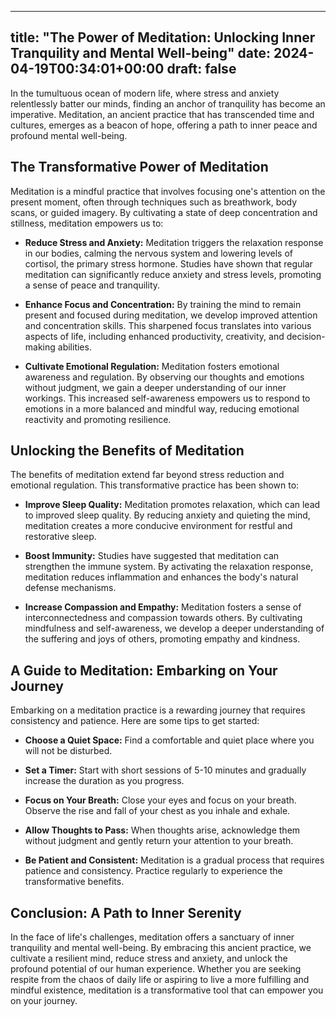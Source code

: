 
---
title: "The Power of Meditation: Unlocking Inner Tranquility and Mental Well-being"
date: 2024-04-19T00:34:01+00:00
draft: false
---

In the tumultuous ocean of modern life, where stress and anxiety relentlessly batter our minds, finding an anchor of tranquility has become an imperative. Meditation, an ancient practice that has transcended time and cultures, emerges as a beacon of hope, offering a path to inner peace and profound mental well-being.

## The Transformative Power of Meditation

Meditation is a mindful practice that involves focusing one's attention on the present moment, often through techniques such as breathwork, body scans, or guided imagery. By cultivating a state of deep concentration and stillness, meditation empowers us to:

- **Reduce Stress and Anxiety:** Meditation triggers the relaxation response in our bodies, calming the nervous system and lowering levels of cortisol, the primary stress hormone. Studies have shown that regular meditation can significantly reduce anxiety and stress levels, promoting a sense of peace and tranquility.

- **Enhance Focus and Concentration:** By training the mind to remain present and focused during meditation, we develop improved attention and concentration skills. This sharpened focus translates into various aspects of life, including enhanced productivity, creativity, and decision-making abilities.

- **Cultivate Emotional Regulation:** Meditation fosters emotional awareness and regulation. By observing our thoughts and emotions without judgment, we gain a deeper understanding of our inner workings. This increased self-awareness empowers us to respond to emotions in a more balanced and mindful way, reducing emotional reactivity and promoting resilience.

## Unlocking the Benefits of Meditation

The benefits of meditation extend far beyond stress reduction and emotional regulation. This transformative practice has been shown to:

- **Improve Sleep Quality:** Meditation promotes relaxation, which can lead to improved sleep quality. By reducing anxiety and quieting the mind, meditation creates a more conducive environment for restful and restorative sleep.

- **Boost Immunity:** Studies have suggested that meditation can strengthen the immune system. By activating the relaxation response, meditation reduces inflammation and enhances the body's natural defense mechanisms.

- **Increase Compassion and Empathy:** Meditation fosters a sense of interconnectedness and compassion towards others. By cultivating mindfulness and self-awareness, we develop a deeper understanding of the suffering and joys of others, promoting empathy and kindness.

## A Guide to Meditation: Embarking on Your Journey

Embarking on a meditation practice is a rewarding journey that requires consistency and patience. Here are some tips to get started:

- **Choose a Quiet Space:** Find a comfortable and quiet place where you will not be disturbed.

- **Set a Timer:** Start with short sessions of 5-10 minutes and gradually increase the duration as you progress.

- **Focus on Your Breath:** Close your eyes and focus on your breath. Observe the rise and fall of your chest as you inhale and exhale.

- **Allow Thoughts to Pass:** When thoughts arise, acknowledge them without judgment and gently return your attention to your breath.

- **Be Patient and Consistent:** Meditation is a gradual process that requires patience and consistency. Practice regularly to experience the transformative benefits.

## Conclusion: A Path to Inner Serenity

In the face of life's challenges, meditation offers a sanctuary of inner tranquility and mental well-being. By embracing this ancient practice, we cultivate a resilient mind, reduce stress and anxiety, and unlock the profound potential of our human experience. Whether you are seeking respite from the chaos of daily life or aspiring to live a more fulfilling and mindful existence, meditation is a transformative tool that can empower you on your journey.